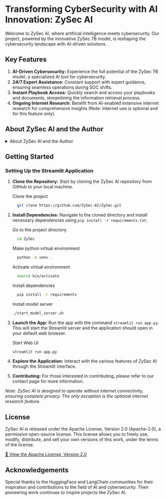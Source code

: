 # Transforming CyberSecurity with AI Innovation: ZySec AI

Welcome to ZySec AI, where artificial intelligence meets cybersecurity. Our project, powered by the innovative ZySec 7B model, is reshaping the cybersecurity landscape with AI-driven solutions.

## Key Features

1. **AI-Driven Cybersecurity:** Experience the full potential of the ZySec 7B model, a specialized AI tool for cybersecurity.
2. **24/7 Expert Assistance:** Constant support with expert guidance, ensuring seamless operations during SOC shifts.
3. **Instant Playbook Access:** Quickly search and access your playbooks and documents, streamlining the information retrieval process.
4. **Ongoing Internet Research:** Benefit from AI-enabled extensive internet research for comprehensive insights (Note: Internet use is optional and for this feature only).

## About ZySec AI and the Author

<details>
<summary>About ZySec AI and the Author</summary>

### About ZySec AI

ZySec AI leads the charge in integrating **Cyber Security with Artificial Intelligence**. Our vision is to transform how security professionals leverage technology. ZySec AI is more than just a tool; it is a holistic approach to enhancing security operations, merging AI's innovative power with the unique challenges of cybersecurity, while prioritizing privacy.

- [🔗 View Our Road Map](https://github.com/ZySec-AI/ZySec/blob/main/roadmap.md)
- [🔗 Explore the Project on GitHub](https://github.com/ZySec-AI/ZySec.git)
- [🔗 Contact Us](https://docs.google.com/forms/d/e/1FAIpQLSdkqIjQUoUOorsWXVzgQhJ-vbp1OpN1ZI0u3u8fK_o-UxII2w/viewform)

### ZySec 7B Model

**ZySec 7B**, the cornerstone of ZySec AI, is built on HuggingFace's Zephyr language model series. Custom-designed for cybersecurity, it offers an expert level of knowledge and insights. The model is extensively trained across more than 30 unique domains, ensuring its effectiveness and reliability in the cybersecurity field.

- [🔗 Checkout Model on HuggingFace](https://huggingface.co/aihub-app/ZySec-7B-v1)

### About the Author - Venkatesh Siddi

**Venkatesh Siddi** is a notable expert in cybersecurity, integrating **Artificial Intelligence and Machine Learning** into complex security challenges. His expertise extends to big data, cloud security, and innovative technology design.

- [🔗 Connect with Venkatesh on LinkedIn](https://www.linkedin.com/in/venkycs/)

</details>

## Getting Started

### Setting Up the Streamlit Application

1. **Clone the Repository:** Start by cloning the ZySec AI repository from GitHub to your local machine.

      Clone the project

      ```bash
        git clone https://github.com/ZySec-AI/ZySec.git
      ```
2. **Install Dependencies:** Navigate to the cloned directory and install necessary dependencies using `pip install -r requirements.txt`.

      Go to the project directory

      ```bash
        cd ZySec
      ```
      Make python virtual environment

      ```bash
        python -m venv .
      ```

      Activate virtual environment

      ```bash
        source bin/activate
      ```

      Install dependencies

      ```bash
        pip install -r requirements
      ```
      Install model server

      ```bash
      ./start_model_server.sh
      ```

3. **Launch the App:** Run the app with the command `streamlit run app.py`. This will start the Streamlit server and the application should open in your default web browser.

      Start Web UI

      ```bash
      streamlit run app.py
      ```

4. **Explore the Application:** Interact with the various features of ZySec AI through the Streamlit interface.
5. **Contributing:** For those interested in contributing, please refer to our contact page for more information.

*Note: ZySec AI is designed to operate without internet connectivity, ensuring complete privacy. The only exception is the optional internet research feature.*

## License

ZySec AI is released under the Apache License, Version 2.0 (Apache-2.0), a permissive open-source license. This license allows you to freely use, modify, distribute, and sell your own versions of this work, under the terms of the license.

[🔗 View the Apache License, Version 2.0](https://www.apache.org/licenses/LICENSE-2.0)

## Acknowledgements

Special thanks to the HuggingFace and LangChain communities for their inspiration and contributions to the field of AI and cybersecurity. Their pioneering work continues to inspire projects like ZySec AI.
